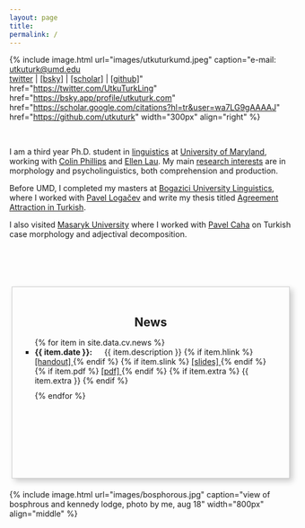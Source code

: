 ```yaml
---
layout: page
title:
permalink: /
---
```

<!-- change font color -->

<link rel="stylesheet" href="/css/fontawesome/css/all.css" >
<link rel="stylesheet" href="css/academicons/css/academicons.min.css"/>

{%
  include image.html
  url="images/utkuturkumd.jpeg"
  caption="e-mail: utkuturk@umd.edu <br><a href='https://twitter.com/UtkuTurkLing'>[twitter]</a> | <a href='https://bsky.app/profile/utkuturk.com'>[bsky]</a> | <a href='https://scholar.google.com/citations?hl=tr&user=wa7LG9gAAAAJ'>[scholar]</a> | <a href='https://github.com/utkuturk'>[github]</a>"
  href="https://twitter.com/UtkuTurkLing"
  href="https://bsky.app/profile/utkuturk.com"
  href="https://scholar.google.com/citations?hl=tr&user=wa7LG9gAAAAJ"
  href="https://github.com/utkuturk"
  width="300px"
  align="right"
%}

<br>

I am a third year Ph.D. student in <a href='https://linguistics.umd.edu/'>linguistics</a> at <a href='https://umd.edu/'>University of Maryland</a>, working  with <a href='https://www.colinphillips.net/'>Colin Phillips</a> and <a href='https://ellenlau.net/'>Ellen Lau</a>. My main <a href='https://www.utkuturk.com/research/'>research interests</a> are in morphology and psycholinguistics, both comprehension and production.

Before UMD, I completed my masters at <a href='https://linguistics.boun.edu.tr'>Bogazici University Linguistics</a>, where I worked with <a href='https://scholar.google.com/citations?user=fhbdTJIAAAAJ&hl=en'>Pavel Logačev</a> and write my thesis titled <a href='https://www.utkuturk.com/ma/'>Agreement Attraction in Turkish</a>.

I also visited <a href = 'https://www.muni.cz/en'>Masaryk University</a> where I worked with <a href = 'https://scholar.google.cz/citations?user=-T030GMAAAAJ&hl=no'>Pavel Caha</a> on Turkish case morphology and adjectival decomposition.


<br><br><br>



<div class="news-container">
  <h2>News</h2>
  <ul>
    {% for item in site.data.cv.news %}
      <li>
        <span class="date"><strong>{{ item.date }}:</strong></span>
          {{ item.description }}
          {% if item.hlink %} <a href="{{ item.hlink }}"> [handout] </a> {% endif %}
          {% if item.slink %} <a href="{{ item.slink }}"> [slides] </a> {% endif %}
          {% if item.pdf %} <a href="{{ item.pdf }}"> [pdf] </a> {% endif %}
          {% if item.extra %} {{ item.extra }} {% endif %}
      </li>
    {% endfor %}
  </ul>
</div>

<style>
  .news-container {
    width: 90%; /* Make the container take up most of the page width */
    height: 300px;
    overflow-y: auto;
    border: 1px solid #ccc;
    margin: 20px auto;
    padding: 20px;
    box-shadow: 5px 5px 10px rgba(0, 0, 0, 0.2); /* More pronounced shadow */
  }

  .news-container h2 {
    text-align: center;
    margin-bottom: 15px;
  }

  .news-container ul {
    list-style-type: square;
    padding-left: 20px;
  }

  .news-container li {
    margin-bottom: 10px;
  }

  .date {
    display: inline-block;
    width: 120px;
  }
</style>


{% include image.html url="images/bosphorous.jpg" caption="view of bosphrous and kennedy lodge, photo by me, aug 18" width="800px" align="middle" %}

<!--
In my freetime, I usually play games on [Steam][steam] or take amateur [photographs][flickr]. My favorite food is [gata][gata] with koritz and my favorite icecream flavor is [saffron and rose][rose]. -->



  [cal]:   resources/calligraphy/
  [thesis]: ma/
  [glide]:  2022/130/glide.html
  [sa]:     research/sa/
  [case]:   research/case/
  [aug]:    research/aug/
  [hc]:     2022/130/as-if.html
  [trlazud]: research/trlazud/
  [grtr]:   research/grtr/
  [deepl]:  research/deepl/
  [taship]: teaching.md
  [dept]:   https://linguistics.boun.edu.tr
  [umdling]: https://linguistics.umd.edu/
  [langsci]: http://languagescience.umd.edu
  [ellen]: https://ellenlau.net/
  [uni]:    http://www.boun.edu.tr
  [pavel]:  https://scholar.google.com/citations?user=fhbdTJIAAAAJ&hl=en
  [colin]:  https://www.colinphillips.net/
  [gata]:   https://en.wikipedia.org/wiki/Gata_(food)
  [rose]:   https://explorepartsunknown.com/koreatown-la/koreatown-perfect-day/
  [steam]:  https://steamcommunity.com/id/lecagot
  [flickr]: https://flickr.com/photos/97029582@N03/albums
  [caha]:   https://www.muni.cz/en/people/53172-pavel-caha/cv
  [mas]:    https://www.muni.cz/en
  [ud]:     https://www.universaldependencies.org
  [cv]:     files/cv.pdf
  [manu]:   https://github.com/utkuturk/tr_bias/blob/master/paper/draft/manuscript.pdf
  [o]:      https://en.wikipedia.org/wiki/Gender_neutrality_in_genderless_languages#Turkish
  [twitter]:https://www.twitter.com/utkuturkling
  [tfj]:    https://translateforjustice.wordpress.com/
  [gezi]:   https://en.wikipedia.org/wiki/Gezi_Park_protests


<!--

- 🌱 <span style="text-decoration: underline">learning</span>
  - *stan & multinomial processing trees*
  - *horseshoe priors and sparsity*<br><br>


**utkuturk/utkuturk** is a ✨ _special_ ✨ repository because its `README.md` (this file) appears on your GitHub profile.

Here are some ideas to get you started:

- 🔭 I’m currently working on ...
- 🌱 I’m currently learning ...
- 👯 I’m looking to collaborate on ...
- 🤔 I’m looking for help with ...
- 💬 Ask me about ...
- 📫 How to reach me: ...
- 😄 Pronouns: ...
- ⚡ Fun fact: ...
-->
